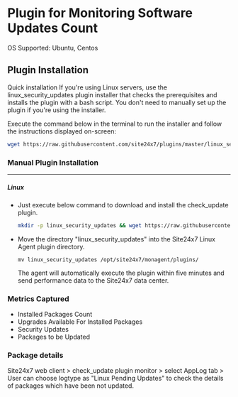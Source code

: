 # Plugin for Monitoring Software Updates Count

OS Supported: Ubuntu, Centos
## Plugin Installation

Quick installation
If you're using Linux servers, use the linux_security_updates plugin installer that checks the prerequisites and installs the plugin with a bash script. You don't need to manually set up the plugin if you're using the installer.

Execute the command below in the terminal to run the installer and follow the instructions displayed on-screen:

```bash
wget https://raw.githubusercontent.com/site24x7/plugins/master/linux_security_updates/installer/Site24x7LinuxSecurityUpdatesPluginInstaller.sh && sudo bash Site24x7LinuxSecurityUpdatesPluginInstaller.sh
```

### Manual Plugin Installation
---
##### Linux 

- Just execute below command to download and install the check_update plugin.
  
	```bash
 	mkdir -p linux_security_updates && wget https://raw.githubusercontent.com/site24x7/plugins/master/linux_security_updates/linux_security_updates.py && sed -i "1s|^.*|#! $(which python3)|" linux_security_updates.py && wget https://raw.githubusercontent.com/site24x7/plugins/master/linux_security_updates/linux_security_updates.cfg && mv linux_security_updates.py linux_security_updates.cfg linux_security_updates
	```

- Move the directory "linux_security_updates" into the Site24x7 Linux Agent plugin directory.

	```
	mv linux_security_updates /opt/site24x7/monagent/plugins/
	```

  The agent will automatically execute the plugin within five minutes and send performance data to the Site24x7 data center.


### Metrics Captured

- Installed Packages Count
- Upgrades Available For Installed Packages
- Security Updates
- Packages to be Updated

### Package details  
  Site24x7 web client > check_update plugin monitor > select AppLog tab > User can choose logtype as "Linux Pending Updates" to check the details of packages which have been not updated. 
